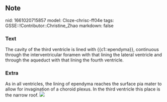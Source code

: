 ## Note
nid: 1661020715857
model: Cloze-chrisc-ff04e
tags: GSSE::!Contributor::Christine_Zhao
markdown: false

### Text
<div>
  <div>
    <div>
      <div>
        The cavity of the third ventricle is lined with
        {{c1::ependyma}}, continuous through the interventricular
        foramen with that lining the lateral ventricle and through
        the aqueduct with that lining the fourth ventricle.
      </div>
    </div>
  </div>
</div>

### Extra
<div>
  <div>
    <div>As in all ventricles, the lining of ependyma reaches the
    surface pia mater to allow for invagination of a choroid
    plexus. In the third ventricle this place is the narrow roof.
    <img src=
    "Screen%20Shot%202021-09-13%20at%2011.36.59%20am.png"></div>
  </div>
</div>
